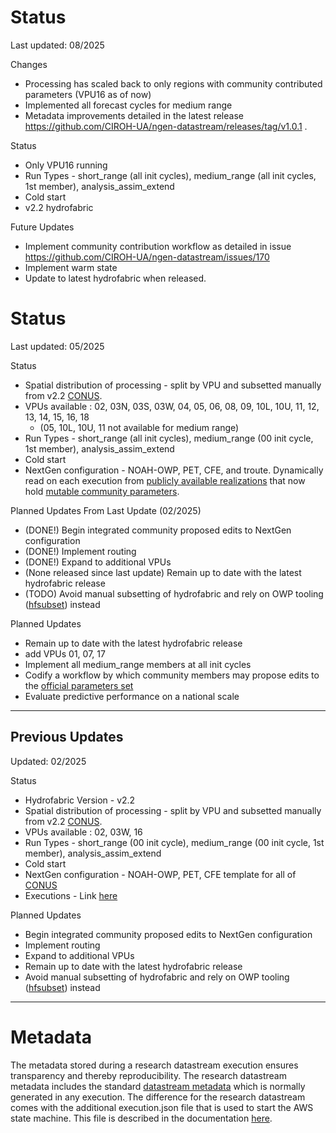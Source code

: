 # Status
Last updated: 08/2025

Changes
* Processing has scaled back to only regions with community contributed parameters (VPU16 as of now)
* Implemented all forecast cycles for medium range
* Metadata improvements detailed in the latest release https://github.com/CIROH-UA/ngen-datastream/releases/tag/v1.0.1 .

Status 
* Only VPU16 running
* Run Types - short_range (all init cycles), medium_range (all init cycles, 1st member), analysis_assim_extend
* Cold start
* v2.2 hydrofabric

Future Updates
* Implement community contribution workflow as detailed in issue https://github.com/CIROH-UA/ngen-datastream/issues/170
* Implement warm state
* Update to latest hydrofabric when released.

# Status
Last updated: 05/2025

Status
* Spatial distribution of processing - split by VPU and subsetted manually from v2.2 [CONUS](https://lynker-spatial.s3-us-west-2.amazonaws.com/hydrofabric/v2.2/conus/conus_nextgen.gpkg). 
* VPUs available : 02, 03N, 03S, 03W, 04, 05, 06, 08, 09, 10L, 10U, 11, 12, 13, 14, 15, 16, 18
  * (05, 10L, 10U, 11 not available for medium range)
* Run Types - short_range (all init cycles), medium_range (00 init cycle, 1st member), analysis_assim_extend
* Cold start
* NextGen configuration - NOAH-OWP, PET, CFE, and troute. Dynamically read on each execution from [publicly available realizations](https://datastream.ciroh.org/index.html#realizations/) that now hold [mutable community parameters](https://datastream.ciroh.org/index.html#parameters/).

Planned Updates From Last Update (02/2025)
* (DONE!) Begin integrated community proposed edits to NextGen configuration 
* (DONE!) Implement routing
* (DONE!) Expand to additional VPUs
* (None released since last update) Remain up to date with the latest hydrofabric release
* (TODO) Avoid manual subsetting of hydrofabric and rely on OWP tooling ([hfsubset](https://github.com/owp-spatial/hfsubsetCLI)) instead

Planned Updates
* Remain up to date with the latest hydrofabric release
* add VPUs 01, 07, 17
* Implement all medium_range members at all init cycles
* Codify a workflow by which community members may propose edits to the [official parameters set](https://datastream.ciroh.org/index.html#parameters/)
* Evaluate predictive performance on a national scale 

---------
## Previous Updates

Updated: 02/2025

Status
* Hydrofabric Version - v2.2
* Spatial distribution of processing - split by VPU and subsetted manually from v2.2 [CONUS](https://lynker-spatial.s3-us-west-2.amazonaws.com/hydrofabric/v2.2/conus/conus_nextgen.gpkg). 
* VPUs available : 02, 03W, 16
* Run Types - short_range (00 init cycle), medium_range (00 init cycle, 1st member), analysis_assim_extend
* Cold start
* NextGen configuration - NOAH-OWP, PET, CFE template for all of [CONUS](https://github.com/CIROH-UA/ngen-datastream/tree/main/research_datastream/configuration/CONUS)
* Executions - Link [here](https://github.com/CIROH-UA/ngen-datastream/tree/main/research_datastream/terraform_community/executions)

Planned Updates
* Begin integrated community proposed edits to NextGen configuration
* Implement routing
* Expand to additional VPUs
* Remain up to date with the latest hydrofabric release
* Avoid manual subsetting of hydrofabric and rely on OWP tooling ([hfsubset](https://github.com/owp-spatial/hfsubsetCLI)) instead

------
# Metadata
The metadata stored during a research datastream execution ensures transparency and thereby reproducibility. The research datastream metadata includes the standard [datastream metadata](https://github.com/CIROH-UA/ngen-datastream/blob/main/docs/STANDARD_DIRECTORIES.md#datastream-metadata) which is normally generated in any execution. The difference for the research datastream comes with the additional execution.json file that is used to start the AWS state machine. This file is described in the documentation [here](https://github.com/CIROH-UA/ngen-datastream/blob/main/research_datastream/terraform/GETTING_STARTED.md#3-configure-execution-file).
